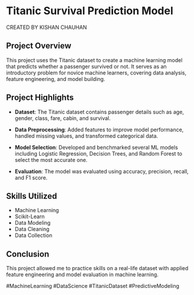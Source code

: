 # Titanic Survival Prediction Model
CREATED BY KISHAN CHAUHAN
## Project Overview

This project uses the Titanic dataset to create a machine learning model that predicts whether a passenger survived or not. It serves as an introductory problem for novice machine learners, covering data analysis, feature engineering, and model building.

## Project Highlights

- **Dataset**: The Titanic dataset contains passenger details such as age, gender, class, fare, cabin, and survival.

- **Data Preprocessing**: Added features to improve model performance, handled missing values, and transformed categorical data.

- **Model Selection**: Developed and benchmarked several ML models including Logistic Regression, Decision Trees, and Random Forest to select the most accurate one.

- **Evaluation**: The model was evaluated using accuracy, precision, recall, and F1 score.

## Skills Utilized

- Machine Learning
- Scikit-Learn
- Data Modeling
- Data Cleaning
- Data Collection

## Conclusion

This project allowed me to practice skills on a real-life dataset with applied feature engineering and model evaluation in machine learning.

#MachineLearning #DataScience #TitanicDataset #PredictiveModeling
